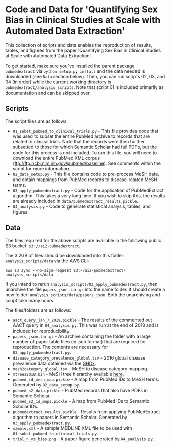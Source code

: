 # Code and Data for 'Quantifying Sex Bias in Clinical Studies at Scale with Automated Data Extraction'
This collection of scripts and data enables the reproduction of results, tables, and figures from the paper
'Quantifying Sex Bias in Clinical Studies at Scale with Automated Data Extraction'. 

To get started, make sure you've installed the parent package `pubmedextract` via `python setup.py install` and the data 
needed is downloaded (see `Data` section below). Then, you can run scripts 02, 03, and 04 (in order) while the current working directory is `pubmedextract/analysis_scripts`. Note that script 01 is included primarily as documentation and can be skipped over.

## Scripts
The script files are as follows:

* `01_subet_pubmed_to_clinical_trials.py` - This file provides code that was used to subset the entire 
PubMed archive to records that are related to clinical trials. Note that the records were then further
subsetted to those for which Semantic Scholar had full PDFs, but the code for this process is not included.
To run this file, you will need to download the entire PubMed XML corpus (ftp://ftp.ncbi.nlm.nih.gov/pubmed/baseline).
See comments within the script for more information.
* `02_data_setup.py` - This file contains code to pre-process MeSH data, and obtain mappings from PubMed
records to disease-related MeSH terms.
* `03_apply_pubmedextract.py` - Code for the application of PubMedExtract algorithm. This takes a very long time. 
If you wish to skip this, the results are already included in `data/pubmedextract_results.pickle`.
* `04_analysis.py` - Code to generate statistical analysis, tables, and figures.


## Data

The files required for the above scripts are available in the following public S3 bucket: `s3://ai2-pubmedextract`.

The 3.2GB of files should be downloaded into this folder: `analysis_scripts/data` via the AWS CLI: 

`aws s3 sync --no-sign-request s3://ai2-pubmedextract/ analysis_scripts/data`

If you intend to rerun `analysis_scripts/03_apply_pubmedextract.py`, then unarchive the file `papers_json.tar.gz` into the same folder. 
It should create a new folder: `analysis_scripts/data/papers_json`. Both the unarchiving and script take many hours.

The files/folders are as follows:

* `aact_query_jan_7_2019.pickle` - The results of the commented out AACT query in `04_analysis.py`. This was run at the end of 2018 and is included for reproducibility.  
* `papers_json.tar.gz` - An archive containing the folder with a large number of paper table files (in json format) that are required for reproduction. 
The contents are necessary for `03_apply_pubmedextract.py`.
* `disease_category_prevalence_global.tsv` - 2016 global disease prevalence data obtained via the [GHDx](http://ghdx.healthdata.org/gbd-results-tool).
* `mesh2category_global.tsv` - MeSH to disease category mapping.
* `mtrees2018.bin` - MeSH tree hierarchy available [here](ftp://nlmpubs.nlm.nih.gov/online/mesh/MESH_FILES/meshtrees/).
* `pubmed_id_mesh_map.pickle` - A map from PubMed IDs to MeSH terms. Generated by `02_data_setup.py`.
* `pubmed_s2_data.pickle` - PubMed records that also have PDFs in Semantic Scholar. 
* `pubmed_s2_id_maps.pickle` - A map from PubMed IDs to Semantic Scholar IDs. 
* `pubmedextract_results.pickle` - Results from applying PubMedExtract algorithm to papers in Semantic Scholar. Generated by `03_apply_pubmedextract.py`.
* `sample.xml` - A sample MEDLINE XML file to be used with `01_subet_pubmed_to_clinical_trials.py`.
* `trial_n_vs_bias.png` - A paper figure generated by `04_analysis.py`.
